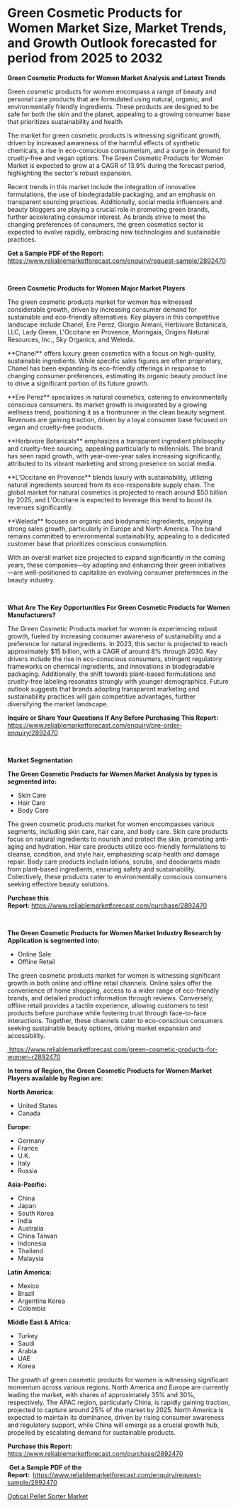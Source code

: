 <p><h1>Green Cosmetic Products for Women Market Size, Market Trends, and Growth Outlook forecasted for period from 2025 to 2032</h1></p><p><strong>Green Cosmetic Products for Women Market Analysis and Latest Trends</strong></p>
<p><p>Green cosmetic products for women encompass a range of beauty and personal care products that are formulated using natural, organic, and environmentally friendly ingredients. These products are designed to be safe for both the skin and the planet, appealing to a growing consumer base that prioritizes sustainability and health.</p><p>The market for green cosmetic products is witnessing significant growth, driven by increased awareness of the harmful effects of synthetic chemicals, a rise in eco-conscious consumerism, and a surge in demand for cruelty-free and vegan options. The Green Cosmetic Products for Women Market is expected to grow at a CAGR of 13.9% during the forecast period, highlighting the sector's robust expansion.</p><p>Recent trends in this market include the integration of innovative formulations, the use of biodegradable packaging, and an emphasis on transparent sourcing practices. Additionally, social media influencers and beauty bloggers are playing a crucial role in promoting green brands, further accelerating consumer interest. As brands strive to meet the changing preferences of consumers, the green cosmetics sector is expected to evolve rapidly, embracing new technologies and sustainable practices.</p></p>
<p><strong>Get a Sample PDF of the Report:&nbsp;</strong> <a href="https://www.reliablemarketforecast.com/enquiry/request-sample/2892470?utm_campaign=3132&utm_medium=2&utm_source=Github&utm_content=ia&utm_term=15032025&utm_id=green-cosmetic-products-for-women">https://www.reliablemarketforecast.com/enquiry/request-sample/2892470</a></p>
<p>&nbsp;</p>
<p><strong>Green Cosmetic Products for Women Major Market Players</strong></p>
<p><p>The green cosmetic products market for women has witnessed considerable growth, driven by increasing consumer demand for sustainable and eco-friendly alternatives. Key players in this competitive landscape include Chanel, Ere Perez, Giorgio Armani, Herbivore Botanicals, LLC, Lady Green, L'Occitane en Provence, Moringaia, Origins Natural Resources, Inc., Sky Organics, and Weleda.</p><p>**Chanel** offers luxury green cosmetics with a focus on high-quality, sustainable ingredients. While specific sales figures are often proprietary, Chanel has been expanding its eco-friendly offerings in response to changing consumer preferences, estimating its organic beauty product line to drive a significant portion of its future growth.</p><p>**Ere Perez** specializes in natural cosmetics, catering to environmentally conscious consumers. Its market growth is invigorated by a growing wellness trend, positioning it as a frontrunner in the clean beauty segment. Revenues are gaining traction, driven by a loyal consumer base focused on vegan and cruelty-free products.</p><p>**Herbivore Botanicals** emphasizes a transparent ingredient philosophy and cruelty-free sourcing, appealing particularly to millennials. The brand has seen rapid growth, with year-over-year sales increasing significantly, attributed to its vibrant marketing and strong presence on social media.</p><p>**L'Occitane en Provence** blends luxury with sustainability, utilizing natural ingredients sourced from its eco-responsible supply chain. The global market for natural cosmetics is projected to reach around $50 billion by 2025, and L'Occitane is expected to leverage this trend to boost its revenues significantly.</p><p>**Weleda** focuses on organic and biodynamic ingredients, enjoying strong sales growth, particularly in Europe and North America. The brand remains committed to environmental sustainability, appealing to a dedicated customer base that prioritizes conscious consumption.</p><p>With an overall market size projected to expand significantly in the coming years, these companies—by adopting and enhancing their green initiatives—are well-positioned to capitalize on evolving consumer preferences in the beauty industry.</p></p>
<p>&nbsp;</p>
<p><strong>What Are The Key Opportunities For Green Cosmetic Products for Women Manufacturers?</strong></p>
<p><p>The Green Cosmetic Products market for women is experiencing robust growth, fueled by increasing consumer awareness of sustainability and a preference for natural ingredients. In 2023, this sector is projected to reach approximately $15 billion, with a CAGR of around 8% through 2030. Key drivers include the rise in eco-conscious consumers, stringent regulatory frameworks on chemical ingredients, and innovations in biodegradable packaging. Additionally, the shift towards plant-based formulations and cruelty-free labeling resonates strongly with younger demographics. Future outlook suggests that brands adopting transparent marketing and sustainability practices will gain competitive advantages, further diversifying the market landscape.</p></p>
<p><strong>Inquire or Share Your Questions If Any Before Purchasing This Report:</strong> <a href="https://www.reliablemarketforecast.com/enquiry/pre-order-enquiry/2892470?utm_campaign=3132&utm_medium=2&utm_source=Github&utm_content=ia&utm_term=15032025&utm_id=green-cosmetic-products-for-women">https://www.reliablemarketforecast.com/enquiry/pre-order-enquiry/2892470</a></p>
<p>&nbsp;</p>
<p><strong>Market Segmentation</strong></p>
<p><strong>The Green Cosmetic Products for Women Market Analysis by types is segmented into:</strong></p>
<p><ul><li>Skin Care</li><li>Hair Care</li><li>Body Care</li></ul></p>
<p><p>The green cosmetic products market for women encompasses various segments, including skin care, hair care, and body care. Skin care products focus on natural ingredients to nourish and protect the skin, promoting anti-aging and hydration. Hair care products utilize eco-friendly formulations to cleanse, condition, and style hair, emphasizing scalp health and damage repair. Body care products include lotions, scrubs, and deodorants made from plant-based ingredients, ensuring safety and sustainability. Collectively, these products cater to environmentally conscious consumers seeking effective beauty solutions.</p></p>
<p><strong>Purchase this Report:&nbsp;</strong><a href="https://www.reliablemarketforecast.com/purchase/2892470?utm_campaign=3132&utm_medium=2&utm_source=Github&utm_content=ia&utm_term=15032025&utm_id=green-cosmetic-products-for-women">https://www.reliablemarketforecast.com/purchase/2892470</a></p>
<p>&nbsp;</p>
<p><strong>The Green Cosmetic Products for Women Market Industry Research by Application is segmented into:</strong></p>
<p><ul><li>Online Sale</li><li>Offline Retail</li></ul></p>
<p><p>The green cosmetic products market for women is witnessing significant growth in both online and offline retail channels. Online sales offer the convenience of home shopping, access to a wider range of eco-friendly brands, and detailed product information through reviews. Conversely, offline retail provides a tactile experience, allowing customers to test products before purchase while fostering trust through face-to-face interactions. Together, these channels cater to eco-conscious consumers seeking sustainable beauty options, driving market expansion and accessibility.</p></p>
<p><a href="https://www.reliablemarketforecast.com/green-cosmetic-products-for-women-r2892470?utm_campaign=3132&utm_medium=2&utm_source=Github&utm_content=ia&utm_term=15032025&utm_id=green-cosmetic-products-for-women">&nbsp;https://www.reliablemarketforecast.com/green-cosmetic-products-for-women-r2892470</a></p>
<p><strong>In terms of Region, the Green Cosmetic Products for Women Market Players available by Region are:</strong></p>
<p>
    <p> <strong> North America: </strong>
        <ul>
            <li>United States</li>
            <li>Canada</li>
        </ul>
        </p> 
    <p> <strong> Europe: </strong>
        <ul>
            <li>Germany</li>
            <li>France</li>
            <li>U.K.</li>
            <li>Italy</li>
            <li>Russia</li>
        </ul>
        </p> 
    <p> <strong> Asia-Pacific: </strong>
        <ul>
            <li>China</li>
            <li>Japan</li>
            <li>South Korea</li>
            <li>India</li>
            <li>Australia</li>
            <li>China Taiwan</li>
            <li>Indonesia</li>
            <li>Thailand</li>
            <li>Malaysia</li>
        </ul>
        </p> 
    <p> <strong> Latin America: </strong>
        <ul>
            <li>Mexico</li>
            <li>Brazil</li>
            <li>Argentina Korea</li>
            <li>Colombia</li>
        </ul>
        </p> 
    <p> <strong> Middle East & Africa: </strong>
        <ul>
            <li>Turkey</li>
            <li>Saudi</li>
            <li>Arabia</li>
            <li>UAE</li>
            <li>Korea</li>
        </ul>
    </p>
    </p>
<p><p>The growth of green cosmetic products for women is witnessing significant momentum across various regions. North America and Europe are currently leading the market, with shares of approximately 35% and 30%, respectively. The APAC region, particularly China, is rapidly gaining traction, projected to capture around 25% of the market by 2025. North America is expected to maintain its dominance, driven by rising consumer awareness and regulatory support, while China will emerge as a crucial growth hub, propelled by escalating demand for sustainable products.</p></p>
<p><strong>Purchase this Report: </strong><a href="https://www.reliablemarketforecast.com/purchase/2892470?utm_campaign=3132&utm_medium=2&utm_source=Github&utm_content=ia&utm_term=15032025&utm_id=green-cosmetic-products-for-women">https://www.reliablemarketforecast.com/purchase/2892470</a></p>
<p>&nbsp;<strong>Get a Sample PDF of the Report:&nbsp;&nbsp;</strong><a href="https://www.reliablemarketforecast.com/enquiry/request-sample/2892470?utm_campaign=3132&utm_medium=2&utm_source=Github&utm_content=ia&utm_term=15032025&utm_id=green-cosmetic-products-for-women">https://www.reliablemarketforecast.com/enquiry/request-sample/2892470</a></p>
<p><strong></strong></p>
<p><p><a href="https://github.com/penecorodz74/Market-Research-Report-List-1/blob/main/optical-pellet-sorter-market.md?utm_campaign=3132&utm_medium=2&utm_source=Github&utm_content=ia&utm_term=15032025&utm_id=green-cosmetic-products-for-women">Optical Pellet Sorter Market</a></p></p>